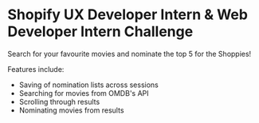 # Shopify UX Developer Intern & Web Developer Intern Challenge

Search for your favourite movies and nominate the top 5 for the Shoppies!

Features include:

-   Saving of nomination lists across sessions
-   Searching for movies from OMDB's API
-   Scrolling through results
-   Nominating movies from results
